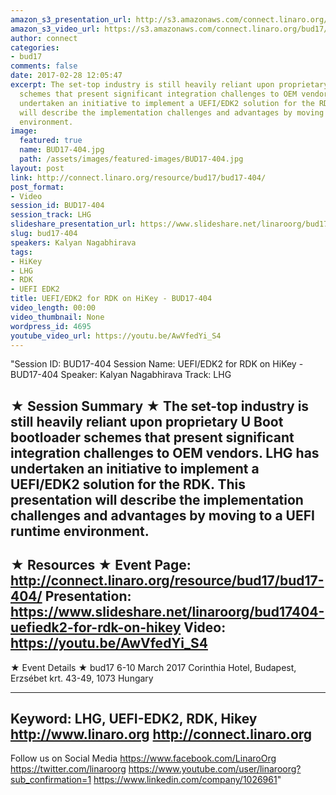 ```yaml
---
amazon_s3_presentation_url: http://s3.amazonaws.com/connect.linaro.org/bud17/Presentations/BUD17-404%20-%20UEFI-EDK2%20for%20RDK%20on%20HiKey.pdf
amazon_s3_video_url: https://s3.amazonaws.com/connect.linaro.org/bud17/Videos/Thursday/BUD17-404%20UEFI%20%20EDK2%20for%20RDK%20on%20HiKey.mp4
author: connect
categories:
- bud17
comments: false
date: 2017-02-28 12:05:47
excerpt: The set-top industry is still heavily reliant upon proprietary U Boot bootloader
  schemes that present significant integration challenges to OEM vendors. LHG has
  undertaken an initiative to implement a UEFI/EDK2 solution for the RDK. This presentation
  will describe the implementation challenges and advantages by moving to a UEFI runtime
  environment.
image:
  featured: true
  name: BUD17-404.jpg
  path: /assets/images/featured-images/BUD17-404.jpg
layout: post
link: http://connect.linaro.org/resource/bud17/bud17-404/
post_format:
- Video
session_id: BUD17-404
session_track: LHG
slideshare_presentation_url: https://www.slideshare.net/linaroorg/bud17404-uefiedk2-for-rdk-on-hikey
slug: bud17-404
speakers: Kalyan Nagabhirava
tags:
- HiKey
- LHG
- RDK
- UEFI EDK2
title: UEFI/EDK2 for RDK on HiKey - BUD17-404
video_length: 00:00
video_thumbnail: None
wordpress_id: 4695
youtube_video_url: https://youtu.be/AwVfedYi_S4
---
```


"Session ID: BUD17-404
Session Name: UEFI/EDK2 for RDK on HiKey - BUD17-404
Speaker: Kalyan Nagabhirava
Track: LHG


★ Session Summary ★
The set-top industry is still heavily reliant upon proprietary U Boot bootloader schemes that present significant integration challenges to OEM vendors. LHG has undertaken an initiative to implement a UEFI/EDK2 solution for the RDK. This presentation will describe the implementation challenges and advantages by moving to a UEFI runtime environment.
---------------------------------------------------
★ Resources ★
Event Page: http://connect.linaro.org/resource/bud17/bud17-404/
Presentation: https://www.slideshare.net/linaroorg/bud17404-uefiedk2-for-rdk-on-hikey
Video: https://youtu.be/AwVfedYi_S4
 ---------------------------------------------------

★ Event Details ★
bud17
6-10 March 2017
Corinthia Hotel, Budapest,
Erzsébet krt. 43-49,
1073 Hungary

---------------------------------------------------
Keyword: LHG, UEFI-EDK2, RDK, Hikey
http://www.linaro.org
http://connect.linaro.org
---------------------------------------------------
Follow us on Social Media
https://www.facebook.com/LinaroOrg
https://twitter.com/linaroorg
https://www.youtube.com/user/linaroorg?sub_confirmation=1
https://www.linkedin.com/company/1026961"